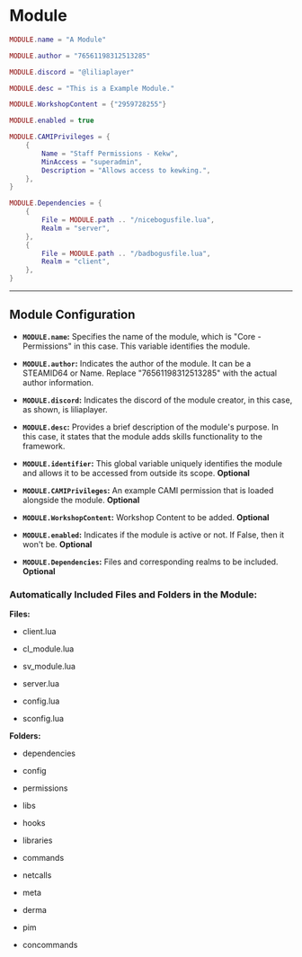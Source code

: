 # Module

```lua
MODULE.name = "A Module"

MODULE.author = "76561198312513285"

MODULE.discord = "@liliaplayer"

MODULE.desc = "This is a Example Module."

MODULE.WorkshopContent = {"2959728255"}

MODULE.enabled = true

MODULE.CAMIPrivileges = {
    {
        Name = "Staff Permissions - Kekw",
        MinAccess = "superadmin",
        Description = "Allows access to kewking.",
    },
}

MODULE.Dependencies = {
    {
        File = MODULE.path .. "/nicebogusfile.lua",
        Realm = "server",
    },
    {
        File = MODULE.path .. "/badbogusfile.lua",
        Realm = "client",
    },
}
```

---

## Module Configuration

-   **`MODULE.name`:** Specifies the name of the module, which is "Core - Permissions" in this case. This variable identifies the module.

-   **`MODULE.author`:** Indicates the author of the module. It can be a STEAMID64 or Name. Replace "76561198312513285" with the actual author information.

-   **`MODULE.discord`:** Indicates the discord of the module creator, in this case, as shown, is liliaplayer.

-   **`MODULE.desc`:** Provides a brief description of the module's purpose. In this case, it states that the module adds skills functionality to the framework.

-   **`MODULE.identifier`:** This global variable uniquely identifies the module and allows it to be accessed from outside its scope. **Optional**

-   **`MODULE.CAMIPrivileges`:** An example CAMI permission that is loaded alongside the module. **Optional**

-   **`MODULE.WorkshopContent`:** Workshop Content to be added. **Optional**

-   **`MODULE.enabled`:** Indicates if the module is active or not. If False, then it won't be. **Optional**

-   **`MODULE.Dependencies`:** Files and corresponding realms to be included. **Optional**

### Automatically Included Files and Folders in the Module:

**Files:**

-   client.lua

-   cl_module.lua

-   sv_module.lua

-   server.lua

-   config.lua

-   sconfig.lua

**Folders:**

-   dependencies

-   config
-   permissions

-   libs

-   hooks

-   libraries

-   commands

-   netcalls

-   meta

-   derma

-   pim

-   concommands

